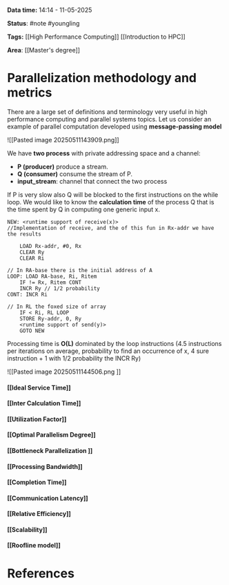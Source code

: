 **Data time:** 14:14 - 11-05-2025

**Status**: #note #youngling 

**Tags:** [[High Performance Computing]] [[Introduction to HPC]]

**Area**: [[Master's degree]]
# Parallelization methodology and metrics

There are a large set of definitions and terminology very useful in high performance computing and parallel systems topics. Let us consider an example of parallel computation developed using **message-passing model**

![[Pasted image 20250511143909.png]]

We have **two process** with private addressing space and a channel:
- **P (producer)** produce a stream.
- **Q (consumer)** consume the stream of P.
- **input_stream**: channel that connect the two process

If P is very slow also Q will be blocked to the first instructions on the while loop. We would like to know the **calculation time** of the process Q that is the time spent by Q in computing one generic input x.
```
NEW: <runtime support of receive(x)> 
//Implementation of receive, and the of this fun in Rx-addr we have the results 

	LOAD Rx-addr, #0, Rx
	CLEAR Ry
	CLEAR Ri

// In RA-base there is the initial address of A
LOOP: LOAD RA-base, Ri, Ritem
	IF != Rx, Ritem CONT
	INCR Ry // 1/2 probability
CONT: INCR Ri

// In RL the foxed size of array
	IF < Ri, RL LOOP
	STORE Ry-addr, 0, Ry
	<runtime support of send(y)>
	GOTO NEW
```

Processing time is **O(L)** dominated by the loop instructions (4.5 instructions per iterations on average, probability to find an occurrence of x, 4 sure instruction + 1 with 1/2 probability the INCR Ry)

![[Pasted image 20250511144506.png ]]

#### [[Ideal Service Time]]
#### [[Inter Calculation Time]]
#### [[Utilization Factor]]
#### [[Optimal Parallelism Degree]]

#### [[Bottleneck Parallelization ]]
#### [[Processing Bandwidth]]
#### [[Completion Time]]
#### [[Communication Latency]]
#### [[Relative Efficiency]]
#### [[Scalability]]
#### [[Roofline model]]

# References